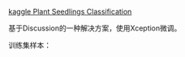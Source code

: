 [kaggle Plant Seedlings Classification](https://www.kaggle.com/c/plant-seedlings-classification)

基于Discussion的一种解决方案，使用Xception微调。

训练集样本：
